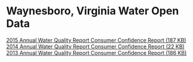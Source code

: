 # Waynesboro, Virginia Water Open Data  

[2015 Annual Water Quality Report Consumer Confidence Report (187 KB)](http://www.waynesboro.va.us/documentcenter/view/3904)  
[2014 Annual Water Quality Report Consumer Confidence Report (22 KB)](http://www.waynesboro.va.us/documentcenter/view/2250)  
[2013 Annual Water Quality Report Consumer Confidence Report (186 KB)](http://www.waynesboro.va.us/documentcenter/view/1478)  